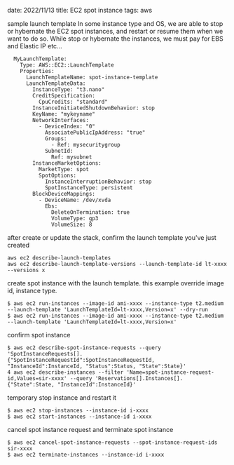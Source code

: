 date: 2022/11/13
title: EC2 spot instance
tags: aws

sample launch template
In some instance type and OS, we are able to stop or hybernate the EC2 spot instances, and restart or resume them when we want to do so.
While stop or hybernate the instances, we must pay for EBS and Elastic IP etc...

```
  MyLaunchTemplate:
    Type: AWS::EC2::LaunchTemplate
    Properties:
      LaunchTemplateName: spot-instance-template
      LaunchTemplateData:
        InstanceType: "t3.nano"
        CreditSpecification:
          CpuCredits: "standard"
        InstanceInitiatedShutdownBehavior: stop
        KeyName: "mykeyname"
        NetworkInterfaces:
          - DeviceIndex: "0"
            AssociatePublicIpAddress: "true"
            Groups:
              - Ref: mysecuritygroup
            SubnetId:
              Ref: mysubnet
        InstanceMarketOptions:
          MarketType: spot
          SpotOptions:
            InstanceInterruptionBehavior: stop
            SpotInstanceType: persistent
        BlockDeviceMappings:
          - DeviceName: /dev/xvda
            Ebs:
              DeleteOnTermination: true
              VolumeType: gp3
              VolumeSize: 8
```

after create or update the stack, confirm the launch template you've just created

```
aws ec2 describe-launch-templates
aws ec2 describe-launch-template-versions --launch-template-id lt-xxxx --versions x
```

create spot instance with the launch template.
this example override image id, instance type.

```
$ aws ec2 run-instances --image-id ami-xxxx --instance-type t2.medium --launch-template 'LaunchTemplateId=lt-xxxx,Version=x' --dry-run
$ aws ec2 run-instances --image-id ami-xxxx --instance-type t2.medium --launch-template 'LaunchTemplateId=lt-xxxx,Version=x'
```

confirm spot instance

```
$ aws ec2 describe-spot-instance-requests --query 'SpotInstanceRequests[].{"SpotInstanceRequestId":SpotInstanceRequestId, "InstanceId":InstanceId, "Status":Status, "State":State}'  
4 aws ec2 describe-instances --filter 'Name=spot-instance-request-id,Values=sir-xxxx' --query 'Reservations[].Instances[].{"State":State, "InstanceId":InstanceId}'
```

temporary stop instance and restart it

```
$ aws ec2 stop-instances --instance-id i-xxxx
$ aws ec2 start-instances --instance-id i-xxxx
```


cancel spot instance request and terminate spot instance

```
$ aws ec2 cancel-spot-instance-requests --spot-instance-request-ids sir-xxxx
$ aws ec2 terminate-instances --instance-id i-xxxx
```
